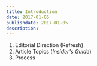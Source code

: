 ```yaml
---
title: Introduction
date: 2017-01-05
publishdate: 2017-01-05
description:
---
```


<ol class="homepage">
  <li>Editorial Direction (Refresh)</li>
  <li>Article Topics (<em>Insider's Guide</em>)</li>
  <li>Process</li>
</ol>